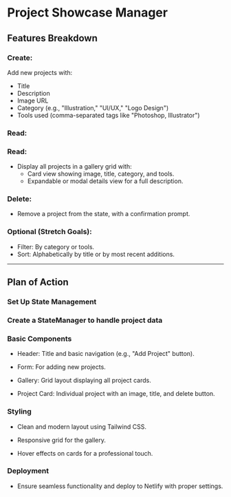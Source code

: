 # Project Showcase Manager

## Features Breakdown

### Create:

Add new projects with:

- Title
- Description
- Image URL
- Category (e.g., "Illustration," "UI/UX," "Logo Design")
- Tools used (comma-separated tags like "Photoshop, Illustrator")

### Read:

### Read:

- Display all projects in a gallery grid with:
  - Card view showing image, title, category, and tools.
  - Expandable or modal details view for a full description.

### Delete:

- Remove a project from the state, with a confirmation prompt.

### Optional (Stretch Goals):

- Filter: By category or tools.
- Sort: Alphabetically by title or by most recent additions.

---

## Plan of Action

### Set Up State Management

### Create a StateManager to handle project data

### Basic Components

- Header: Title and basic navigation (e.g., "Add Project" button).

- Form: For adding new projects.

- Gallery: Grid layout displaying all project cards.

- Project Card: Individual project with an image, title, and delete button.

### Styling

- Clean and modern layout using Tailwind CSS.

- Responsive grid for the gallery.

- Hover effects on cards for a professional touch.

### Deployment

- Ensure seamless functionality and deploy to Netlify with proper settings.
